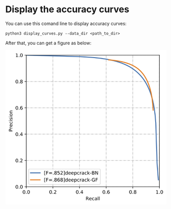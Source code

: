 # Display the accuracy curves

You can use this comand line to display accuracy curves:

```
python3 display_curves.py --data_dir <path_to_dir>
```

After that, you can get a figure as below:

![](./PR-curve.png)

